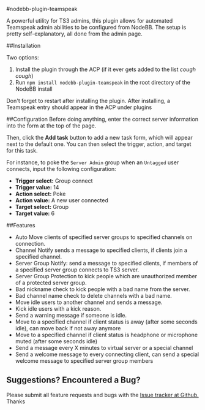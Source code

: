#nodebb-plugin-teamspeak

A powerful utility for TS3 admins, this plugin allows for automated Teamspeak admin abilities to be configured from NodeBB. The setup is pretty self-explanatory, all done from the admin page.

##Installation

Two options:

 1.  Install the plugin through the ACP (if it ever gets added to the list *cough cough*)
 2.  Run `npm install nodebb-plugin-teamspeak` in the root directory of the NodeBB install

Don't forget to restart after installing the plugin. After installing, a Teamspeak entry should appear in the ACP under plugins

##Configuration
Before doing anything, enter the correct server information into the form at the top of the page.

Then, click the **Add task** button to add a new task form, which will appear next to the default one.
You can then select the trigger, action, and target for this task. 

For instance, to poke the `Server Admin` group when an `Untagged` user connects, input the following configuration:
* **Trigger select:** Group connect
* **Trigger value:** 14
* **Action select:** Poke
* **Action value:** A new user connected
* **Target select:** Group
* **Target value:** 6

##Features
* Auto Move clients of specified server groups to specified channels on connection. 
* Channel Notify sends a message to specified clients, if clients join a specified channel.
* Server Group Notify: send a message to specified clients, if members of a specified server group connects to TS3 server.
* Server Group Protection to kick people which are unauthorized member of a protected server group. 
* Bad nickname check to kick people with a bad name from the server. 
* Bad channel name check to delete channels with a bad name. 
* Move idle users to another channel and sends a message.
* Kick idle users with a kick reason.
* Send a warning message if someone is idle.
* Move to a specified channel if client status is away (after some seconds idle), can move back if not away anymore
* Move to a specified channel if client status is headphone or microphone muted (after some seconds idle)
* Send a message every X minutes to virtual server or a special channel
* Send a welcome message to every connecting client, can send a special welcome message to specified server group members

## Suggestions? Encountered a Bug?
Please submit all feature requests and bugs with the [Issue tracker at Github.](https://github.com/pitaj/nodebb-plugin-teamspeak/issues) Thanks

